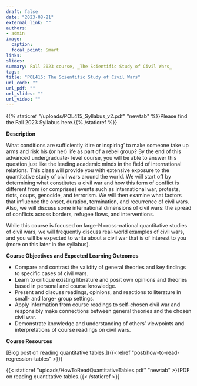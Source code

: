 ```yaml
---
draft: false
date: "2023-08-21"
external_link: ""
authors:
- admin
image:
  caption: 
  focal_point: Smart
links:
slides:
summary: Fall 2023 course, _The Scientific Study of Civil Wars_
tags:
title: "POL415: The Scientific Study of Civil Wars"
url_code: ""
url_pdf: ""
url_slides: ""
url_video: ""
---
```


{{% staticref "/uploads/POL415_Syllabus_v2.pdf" "newtab" %}}Please find the Fall 2023 Syllabus here.{{% /staticref %}}

**Description**

What conditions are sufficiently ’dire or inspiring’ to make someone take up arms and risk his (or her) life as part of a rebel group? By the end of this advanced undergraduate- level course, you will be able to answer this question just like the leading academic minds in the field of international relations. This class will provide you with extensive exposure to the quantitative study of civil wars around the world. We will start off by determining what constitutes a civil war and how this form of conflict is different from (or comprises) events such as international war, protests, riots, coups, genocide, and terrorism. We will then examine what factors that influence the onset, duration, termination, and recurrence of civil wars. Also, we will discuss some international dimensions of civil wars: the spread of conflicts across borders, refugee flows, and interventions.

While this course is focused on large-N cross-national quantitative studies of civil wars, we will frequently discuss real-world examples of civil wars, and you will be expected to write about a civil war that is of interest to you (more on this later in the syllabus).

**Course Objectives and Expected Learning Outcomes**
- Compare and contrast the validity of general theories and key findings to specific cases of civil wars.
- Learn to critique existing literature and posit own opinions and theories based in personal and course knowledge.
- Present and discuss readings, opinions, and reactions to literature in small- and large- group settings.
- Apply information from course readings to self-chosen civil war and responsibly make connections between general theories and the chosen civil war.
- Demonstrate knowledge and understanding of others’ viewpoints and interpretations of course readings on civil wars.

**Course Resources**

[Blog post on reading quantitative tables.]({{<relref "post/how-to-read-regression-tables" >}})

{{< staticref "uploads/HowToReadQuantitativeTables.pdf" "newtab" >}}PDF on reading quantitative tables.{{< /staticref >}}
